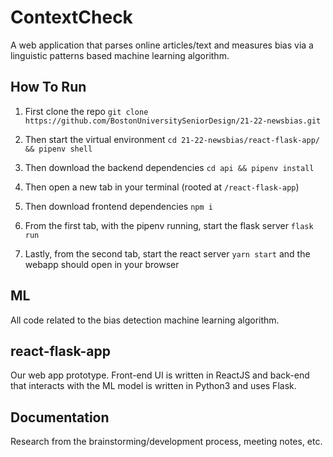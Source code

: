 # ContextCheck

A web application that parses online articles/text and measures bias via a linguistic patterns based machine learning algorithm. 

## How To Run
1) First clone the repo `git clone https://github.com/BostonUniversitySeniorDesign/21-22-newsbias.git`

2) Then start the virtual environment `cd 21-22-newsbias/react-flask-app/ && pipenv shell`

3) Then download the backend dependencies `cd api && pipenv install`

4) Then open a new tab in your terminal (rooted at `/react-flask-app`)

5) Then download frontend dependencies `npm i`

6) From the first tab, with the pipenv running, start the flask server `flask run`

7) Lastly, from the second tab, start the react server `yarn start` and the webapp should open in your browser

## ML 

All code related to the bias detection machine learning algorithm.

## react-flask-app

Our web app prototype. Front-end UI is written in ReactJS and back-end that interacts with the ML model is written in Python3 and uses Flask. 

## Documentation

Research from the brainstorming/development process, meeting notes, etc. 





